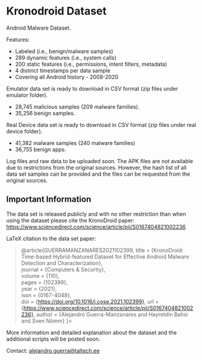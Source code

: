 # Kronodroid Dataset
Android Malware Dataset. 

Features:

- Labeled (i.e., benign/malware samples)
- 289 dynamic features (i.e., system calls)
- 200 static features (i.e., permissions, intent filters, metadata)
- 4 distinct timestamps per data sample
- Covering all Android history - 2008-2020


Emulator data set is ready to download in CSV format (zip files under emulator folder). 
  - 28,745 malicious samples (209 malware families).
  - 35,256 benign samples.

Real Device data set is ready to download in CSV format (zip files under real device folder).  
  - 41,382 malware samples (240 malware families)
  - 36,755 benign apps.

Log files and raw data to be uploaded soon. The APK files are not available due to restrictions from the original sources. However, the hash list of all data set samples can be provided and the files can be requested from the original sources.

## Important Information

The data set is released publicly and with no other restriction than when using the dataset please cite the KronoDroid paper:
https://www.sciencedirect.com/science/article/pii/S0167404821002236

LaTeX citation to the data set paper:

>@article{GUERRAMANZANARES2021102399,
title = {KronoDroid: Time-based Hybrid-featured Dataset for Effective Android Malware Detection and Characterization}, <br/>
journal = {Computers & Security}, <br/>
volume = {110}, <br/>
pages = {102399}, <br/>
year = {2021}, <br/>
issn = {0167-4048}, <br/>
doi = {https://doi.org/10.1016/j.cose.2021.102399},
url = {https://www.sciencedirect.com/science/article/pii/S0167404821002236},
author = {Alejandro Guerra-Manzanares and Hayretdin Bahsi and Sven Nõmm}
}>

More information and detailed explanation about the dataset and the additional scripts will be posted soon.

Contact: alejandro.guerra@taltech.ee


